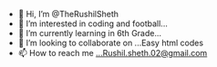 - 👋 Hi, I’m @TheRushilSheth
- 👀 I’m interested in coding and football...
- 🌱 I’m currently learning in 6th Grade...
- 💞️ I’m looking to collaborate on ...Easy html codes
- 📫 How to reach me ...Rushil.sheth.02@gmail.com 

<!---
TheRushilSheth/TheRushilSheth is a ✨ special ✨ repository because its `README.md` (this file) appears on your GitHub profile.
You can click the Preview link to take a look at your changes.
--->
